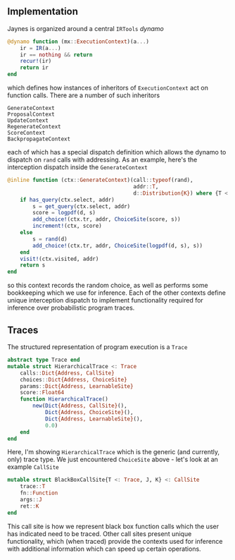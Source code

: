 ## Implementation

Jaynes is organized around a central `IRTools` _dynamo_

```julia
@dynamo function (mx::ExecutionContext)(a...)
    ir = IR(a...)
    ir == nothing && return
    recur!(ir)
    return ir
end
```

which defines how instances of inheritors of `ExecutionContext` act on function calls. There are a number of such inheritors

```
GenerateContext
ProposalContext
UpdateContext
RegenerateContext
ScoreContext
BackpropagateContext
```

each of which has a special dispatch definition which allows the dynamo to dispatch on `rand` calls with addressing. As an example, here's the interception dispatch inside the `GenerateContext`

```julia
@inline function (ctx::GenerateContext)(call::typeof(rand), 
                                        addr::T, 
                                        d::Distribution{K}) where {T <: Address, K}
    if has_query(ctx.select, addr)
        s = get_query(ctx.select, addr)
        score = logpdf(d, s)
        add_choice!(ctx.tr, addr, ChoiceSite(score, s))
        increment!(ctx, score)
    else
        s = rand(d)
        add_choice!(ctx.tr, addr, ChoiceSite(logpdf(d, s), s))
    end
    visit!(ctx.visited, addr)
    return s
end

```

so this context records the random choice, as well as performs some bookkeeping which we use for inference. Each of the other contexts define unique interception dispatch to implement functionality required for inference over probabilistic program traces. 

## Traces

The structured representation of program execution is a `Trace`

```julia
abstract type Trace end
mutable struct HierarchicalTrace <: Trace
    calls::Dict{Address, CallSite}
    choices::Dict{Address, ChoiceSite}
    params::Dict{Address, LearnableSite}
    score::Float64
    function HierarchicalTrace()
        new(Dict{Address, CallSite}(), 
            Dict{Address, ChoiceSite}(),
            Dict{Address, LearnableSite}(),
            0.0)
    end
end
```

Here, I'm showing `HierarchicalTrace` which is the generic (and currently, only) trace type. We just encountered `ChoiceSite` above - let's look at an example `CallSite`

```julia
mutable struct BlackBoxCallSite{T <: Trace, J, K} <: CallSite
    trace::T
    fn::Function
    args::J
    ret::K
end
```

This call site is how we represent black box function calls which the user has indicated need to be traced. Other call sites present unique functionality, which (when traced) provide the contexts used for inference with additional information which can speed up certain operations.

